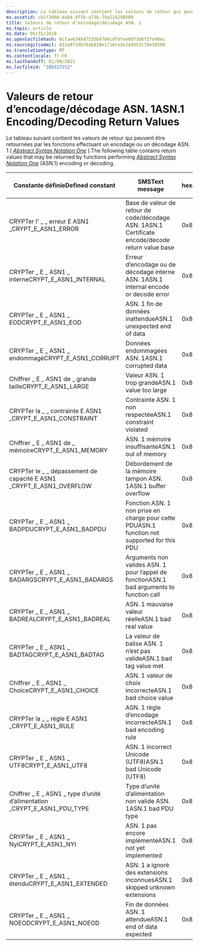 ```yaml
---
description: Le tableau suivant contient les valeurs de retour qui peuvent être retournées par les fonctions effectuant un encodage ou un décodage ASN. 1 (Abstract Syntax Notation One).
ms.assetid: cb1f34dd-dab4-4ffb-a73b-79a214290509
title: Valeurs de retour d’encodage/décodage ASN. 1
ms.topic: article
ms.date: 05/31/2018
ms.openlocfilehash: 6cfae63484753564784cdfdfee0073d8f37e90ec
ms.sourcegitcommit: 831e8f3db78ab820e1710cede244553c70e50500
ms.translationtype: MT
ms.contentlocale: fr-FR
ms.lasthandoff: 01/08/2021
ms.locfileid: "106527252"
---
```

# <a name="asn1-encodingdecoding-return-values"></a><span data-ttu-id="74506-103">Valeurs de retour d’encodage/décodage ASN. 1</span><span class="sxs-lookup"><span data-stu-id="74506-103">ASN.1 Encoding/Decoding Return Values</span></span>

<span data-ttu-id="74506-104">Le tableau suivant contient les valeurs de retour qui peuvent être retournées par les fonctions effectuant un encodage ou un décodage ASN. 1 ( [*Abstract Syntax Notation One*](../secgloss/a-gly.md) ).</span><span class="sxs-lookup"><span data-stu-id="74506-104">The following table contains return values that may be returned by functions performing [*Abstract Syntax Notation One*](../secgloss/a-gly.md) (ASN.1) encoding or decoding.</span></span>



| <span data-ttu-id="74506-105">Constante définie</span><span class="sxs-lookup"><span data-stu-id="74506-105">Defined constant</span></span>           | <span data-ttu-id="74506-106">SMS</span><span class="sxs-lookup"><span data-stu-id="74506-106">Text message</span></span>                                      | <span data-ttu-id="74506-107">Valeur hexadécimale</span><span class="sxs-lookup"><span data-stu-id="74506-107">Hexadecimal value</span></span> |
|----------------------------|---------------------------------------------------|-------------------|
| <span data-ttu-id="74506-108">CRYPTer l' \_ \_ erreur E ASN1 \_</span><span class="sxs-lookup"><span data-stu-id="74506-108">CRYPT\_E\_ASN1\_ERROR</span></span>      | <span data-ttu-id="74506-109">Base de valeur de retour de code/décodage ASN. 1</span><span class="sxs-lookup"><span data-stu-id="74506-109">ASN.1 Certificate encode/decode return value base</span></span> | <span data-ttu-id="74506-110">0x80093100</span><span class="sxs-lookup"><span data-stu-id="74506-110">0x80093100</span></span>        |
| <span data-ttu-id="74506-111">CRYPTer \_ E \_ ASN1 \_ interne</span><span class="sxs-lookup"><span data-stu-id="74506-111">CRYPT\_E\_ASN1\_INTERNAL</span></span>   | <span data-ttu-id="74506-112">Erreur d’encodage ou de décodage interne ASN. 1</span><span class="sxs-lookup"><span data-stu-id="74506-112">ASN.1 internal encode or decode error</span></span>             | <span data-ttu-id="74506-113">0x80093101</span><span class="sxs-lookup"><span data-stu-id="74506-113">0x80093101</span></span>        |
| <span data-ttu-id="74506-114">CRYPTer \_ E \_ ASN1 \_ EOD</span><span class="sxs-lookup"><span data-stu-id="74506-114">CRYPT\_E\_ASN1\_EOD</span></span>        | <span data-ttu-id="74506-115">ASN. 1 fin de données inattendue</span><span class="sxs-lookup"><span data-stu-id="74506-115">ASN.1 unexpected end of data</span></span>                      | <span data-ttu-id="74506-116">0x80093102</span><span class="sxs-lookup"><span data-stu-id="74506-116">0x80093102</span></span>        |
| <span data-ttu-id="74506-117">CRYPTer \_ E \_ ASN1 \_ endommagé</span><span class="sxs-lookup"><span data-stu-id="74506-117">CRYPT\_E\_ASN1\_CORRUPT</span></span>    | <span data-ttu-id="74506-118">Données endommagées ASN. 1</span><span class="sxs-lookup"><span data-stu-id="74506-118">ASN.1 corrupted data</span></span>                              | <span data-ttu-id="74506-119">0x80093103</span><span class="sxs-lookup"><span data-stu-id="74506-119">0x80093103</span></span>        |
| <span data-ttu-id="74506-120">Chiffrer \_ E \_ ASN1 de \_ grande taille</span><span class="sxs-lookup"><span data-stu-id="74506-120">CRYPT\_E\_ASN1\_LARGE</span></span>      | <span data-ttu-id="74506-121">Valeur ASN. 1 trop grande</span><span class="sxs-lookup"><span data-stu-id="74506-121">ASN.1 value too large</span></span>                             | <span data-ttu-id="74506-122">0x80093104</span><span class="sxs-lookup"><span data-stu-id="74506-122">0x80093104</span></span>        |
| <span data-ttu-id="74506-123">CRYPTer la \_ \_ contrainte E ASN1 \_</span><span class="sxs-lookup"><span data-stu-id="74506-123">CRYPT\_E\_ASN1\_CONSTRAINT</span></span> | <span data-ttu-id="74506-124">Contrainte ASN. 1 non respectée</span><span class="sxs-lookup"><span data-stu-id="74506-124">ASN.1 constraint violated</span></span>                         | <span data-ttu-id="74506-125">0x80093105</span><span class="sxs-lookup"><span data-stu-id="74506-125">0x80093105</span></span>        |
| <span data-ttu-id="74506-126">Chiffrer \_ E \_ ASN1 de \_ mémoire</span><span class="sxs-lookup"><span data-stu-id="74506-126">CRYPT\_E\_ASN1\_MEMORY</span></span>     | <span data-ttu-id="74506-127">ASN. 1 mémoire insuffisante</span><span class="sxs-lookup"><span data-stu-id="74506-127">ASN.1 out of memory</span></span>                               | <span data-ttu-id="74506-128">0x80093106</span><span class="sxs-lookup"><span data-stu-id="74506-128">0x80093106</span></span>        |
| <span data-ttu-id="74506-129">CRYPTer le \_ \_ dépassement de capacité E ASN1 \_</span><span class="sxs-lookup"><span data-stu-id="74506-129">CRYPT\_E\_ASN1\_OVERFLOW</span></span>   | <span data-ttu-id="74506-130">Débordement de la mémoire tampon ASN. 1</span><span class="sxs-lookup"><span data-stu-id="74506-130">ASN.1 buffer overflow</span></span>                             | <span data-ttu-id="74506-131">0x80093107</span><span class="sxs-lookup"><span data-stu-id="74506-131">0x80093107</span></span>        |
| <span data-ttu-id="74506-132">CRYPTer \_ E \_ ASN1 \_ BADPDU</span><span class="sxs-lookup"><span data-stu-id="74506-132">CRYPT\_E\_ASN1\_BADPDU</span></span>     | <span data-ttu-id="74506-133">Fonction ASN. 1 non prise en charge pour cette PDU</span><span class="sxs-lookup"><span data-stu-id="74506-133">ASN.1 function not supported for this PDU</span></span>         | <span data-ttu-id="74506-134">0x80093108</span><span class="sxs-lookup"><span data-stu-id="74506-134">0x80093108</span></span>        |
| <span data-ttu-id="74506-135">CRYPTer \_ E \_ ASN1 \_ BADARGS</span><span class="sxs-lookup"><span data-stu-id="74506-135">CRYPT\_E\_ASN1\_BADARGS</span></span>    | <span data-ttu-id="74506-136">Arguments non valides ASN. 1 pour l’appel de fonction</span><span class="sxs-lookup"><span data-stu-id="74506-136">ASN.1 bad arguments to function call</span></span>              | <span data-ttu-id="74506-137">0x80093109</span><span class="sxs-lookup"><span data-stu-id="74506-137">0x80093109</span></span>        |
| <span data-ttu-id="74506-138">CRYPTer \_ E \_ ASN1 \_ BADREAL</span><span class="sxs-lookup"><span data-stu-id="74506-138">CRYPT\_E\_ASN1\_BADREAL</span></span>    | <span data-ttu-id="74506-139">ASN. 1 mauvaise valeur réelle</span><span class="sxs-lookup"><span data-stu-id="74506-139">ASN.1 bad real value</span></span>                              | <span data-ttu-id="74506-140">0x8009310A</span><span class="sxs-lookup"><span data-stu-id="74506-140">0x8009310A</span></span>        |
| <span data-ttu-id="74506-141">CRYPTer \_ E \_ ASN1 \_ BADTAG</span><span class="sxs-lookup"><span data-stu-id="74506-141">CRYPT\_E\_ASN1\_BADTAG</span></span>     | <span data-ttu-id="74506-142">La valeur de balise ASN. 1 n’est pas valide</span><span class="sxs-lookup"><span data-stu-id="74506-142">ASN.1 bad tag value met</span></span>                           | <span data-ttu-id="74506-143">0x8009310B</span><span class="sxs-lookup"><span data-stu-id="74506-143">0x8009310B</span></span>        |
| <span data-ttu-id="74506-144">Chiffrer \_ E \_ ASN1 \_ Choice</span><span class="sxs-lookup"><span data-stu-id="74506-144">CRYPT\_E\_ASN1\_CHOICE</span></span>     | <span data-ttu-id="74506-145">ASN. 1 valeur de choix incorrecte</span><span class="sxs-lookup"><span data-stu-id="74506-145">ASN.1 bad choice value</span></span>                            | <span data-ttu-id="74506-146">0x8009310C</span><span class="sxs-lookup"><span data-stu-id="74506-146">0x8009310C</span></span>        |
| <span data-ttu-id="74506-147">CRYPTer la \_ \_ règle E ASN1 \_</span><span class="sxs-lookup"><span data-stu-id="74506-147">CRYPT\_E\_ASN1\_RULE</span></span>       | <span data-ttu-id="74506-148">ASN. 1 règle d’encodage incorrecte</span><span class="sxs-lookup"><span data-stu-id="74506-148">ASN.1 bad encoding rule</span></span>                           | <span data-ttu-id="74506-149">0x8009310D</span><span class="sxs-lookup"><span data-stu-id="74506-149">0x8009310D</span></span>        |
| <span data-ttu-id="74506-150">CRYPTer \_ E \_ ASN1 \_ UTF8</span><span class="sxs-lookup"><span data-stu-id="74506-150">CRYPT\_E\_ASN1\_UTF8</span></span>       | <span data-ttu-id="74506-151">ASN. 1 incorrect Unicode (UTF8)</span><span class="sxs-lookup"><span data-stu-id="74506-151">ASN.1 bad Unicode (UTF8)</span></span>                          | <span data-ttu-id="74506-152">0x8009310E</span><span class="sxs-lookup"><span data-stu-id="74506-152">0x8009310E</span></span>        |
| <span data-ttu-id="74506-153">Chiffrer \_ E \_ ASN1 \_ type d’unité d’alimentation \_</span><span class="sxs-lookup"><span data-stu-id="74506-153">CRYPT\_E\_ASN1\_PDU\_TYPE</span></span>  | <span data-ttu-id="74506-154">Type d’unité d’alimentation non valide ASN. 1</span><span class="sxs-lookup"><span data-stu-id="74506-154">ASN.1 bad PDU type</span></span>                                | <span data-ttu-id="74506-155">0x80093133</span><span class="sxs-lookup"><span data-stu-id="74506-155">0x80093133</span></span>        |
| <span data-ttu-id="74506-156">CRYPTer \_ E \_ ASN1 \_ Nyi</span><span class="sxs-lookup"><span data-stu-id="74506-156">CRYPT\_E\_ASN1\_NYI</span></span>        | <span data-ttu-id="74506-157">ASN. 1 pas encore implémenté</span><span class="sxs-lookup"><span data-stu-id="74506-157">ASN.1 not yet implemented</span></span>                         | <span data-ttu-id="74506-158">0x80093134</span><span class="sxs-lookup"><span data-stu-id="74506-158">0x80093134</span></span>        |
| <span data-ttu-id="74506-159">CRYPTer \_ E \_ ASN1 \_ étendu</span><span class="sxs-lookup"><span data-stu-id="74506-159">CRYPT\_E\_ASN1\_EXTENDED</span></span>   | <span data-ttu-id="74506-160">ASN. 1 a ignoré des extensions inconnues</span><span class="sxs-lookup"><span data-stu-id="74506-160">ASN.1 skipped unknown extensions</span></span>                  | <span data-ttu-id="74506-161">0x80093201</span><span class="sxs-lookup"><span data-stu-id="74506-161">0x80093201</span></span>        |
| <span data-ttu-id="74506-162">CRYPTer \_ E \_ ASN1 \_ NOEOD</span><span class="sxs-lookup"><span data-stu-id="74506-162">CRYPT\_E\_ASN1\_NOEOD</span></span>      | <span data-ttu-id="74506-163">Fin de données ASN. 1 attendue</span><span class="sxs-lookup"><span data-stu-id="74506-163">ASN.1 end of data expected</span></span>                        | <span data-ttu-id="74506-164">0x80093202</span><span class="sxs-lookup"><span data-stu-id="74506-164">0x80093202</span></span>        |



 

 

 
